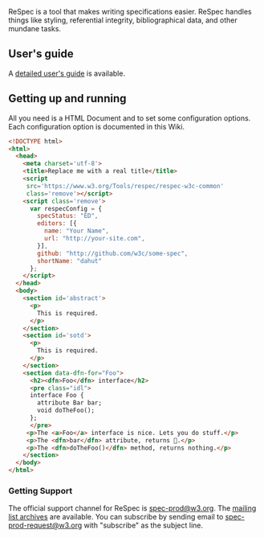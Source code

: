ReSpec is a tool that makes writing specifications easier. ReSpec handles things like styling, referential integrity, bibliographical data, and other mundane tasks. 

## User's guide
A [detailed user's guide](User's-Guide) is available. 

## Getting up and running

All you need is a HTML Document and to set some configuration options. Each configuration option is documented in this Wiki. 

```HTML
<!DOCTYPE html>
<html>
  <head>
    <meta charset='utf-8'>
    <title>Replace me with a real title</title>
    <script 
     src='https://www.w3.org/Tools/respec/respec-w3c-common' 
     class='remove'></script>
    <script class='remove'>
      var respecConfig = {
        specStatus: "ED",
        editors: [{
          name: "Your Name",
          url: "http://your-site.com",
        }],
        github: "http://github.com/w3c/some-spec",
        shortName: "dahut"
      };
    </script>
  </head>
  <body>
    <section id='abstract'>
      <p>
        This is required.
      </p>
    </section>
    <section id='sotd'>
      <p>
        This is required.
      </p>
    </section>
    <section data-dfn-for="Foo">
      <h2><dfn>Foo</dfn> interface</h2>
      <pre class="idl">
      interface Foo {
        attribute Bar bar;
        void doTheFoo();
      };
      </pre>
     <p>The <a>Foo</a> interface is nice. Lets you do stuff.</p>
     <p>The <dfn>bar</dfn> attribute, returns 🍺.</p>
     <p>The <dfn>doTheFoo()</dfn> method, returns nothing.</p>
    </section>
  </body>
</html>
```

### Getting Support
The official support channel for ReSpec is [spec-prod@w3.org](mailto:spec-prod@w3.org). The [mailing list archives](http://lists.w3.org/Archives/Public/spec-prod/) are available. You can subscribe by sending email to [spec-prod-request@w3.org](mailto:spec-prod-request@w3.org?subject=subscribe) with "subscribe" as the subject line.